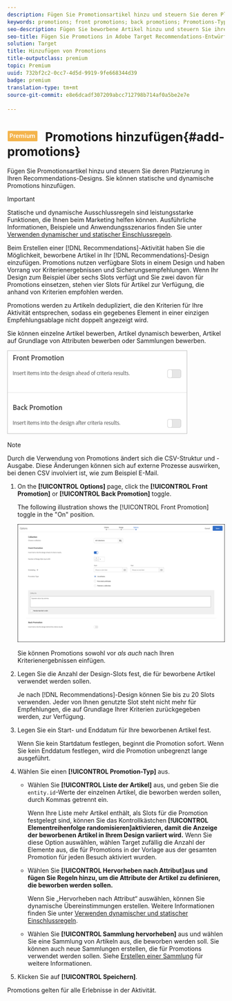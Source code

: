 ```yaml
---
description: Fügen Sie Promotionsartikel hinzu und steuern Sie deren Platzierung in Ihren Recommendations-Designs. Sie können statische und dynamische Promotions hinzufügen.
keywords: promotions; front promotions; back promotions; Promotions-Typ
seo-description: Fügen Sie beworbene Artikel hinzu und steuern Sie ihre Platzierung in Ihren Adobe Target Recommendations-Entwürfen. Sie können statische und dynamische Promotions hinzufügen.
seo-title: Fügen Sie Promotions in Adobe Target Recommendations-Entwürfen hinzu.
solution: Target
title: Hinzufügen von Promotions
title-outputclass: premium
topic: Premium
uuid: 732bf2c2-0cc7-4d5d-9919-9fe668344d39
badge: premium
translation-type: tm+mt
source-git-commit: e8e6dcadf307209abcc712798b714af0a5be2e7e

---
```



# ![PREMIUM](/help/assets/premium.png) Promotions hinzufügen{#add-promotions}

Fügen Sie Promotionsartikel hinzu und steuern Sie deren Platzierung in Ihren Recommendations-Designs. Sie können statische und dynamische Promotions hinzufügen.

>[!IMPORTANT]
>
>Statische und dynamische Ausschlussregeln sind leistungsstarke Funktionen, die Ihnen beim Marketing helfen können. Ausführliche Informationen, Beispiele und Anwendungsszenarios finden Sie unter [Verwenden dynamischer und statischer Einschlussregeln](../../c-recommendations/c-algorithms/use-dynamic-and-static-inclusion-rules.md#concept_4CB5C0FA705D4E449BD0B37B3D987F9F).

Beim Erstellen einer [!DNL Recommendations]-Aktivität haben Sie die Möglichkeit, beworbene Artikel in Ihr [!DNL Recommendations]-Design einzufügen. Promotions nutzen verfügbare Slots in einem Design und haben Vorrang vor Kriterienergebnissen und Sicherungsempfehlungen. Wenn Ihr Design zum Beispiel über sechs Slots verfügt und Sie zwei davon für Promotions einsetzen, stehen vier Slots für Artikel zur Verfügung, die anhand von Kriterien empfohlen werden.

Promotions werden zu Artikeln dedupliziert, die den Kriterien für Ihre Aktivität entsprechen, sodass ein gegebenes Element in einer einzigen Empfehlungsablage nicht doppelt angezeigt wird.

Sie können einzelne Artikel bewerben, Artikel dynamisch bewerben, Artikel auf Grundlage von Attributen bewerben oder Sammlungen bewerben.

![](assets/add_promotion_toggles.png)

>[!NOTE]
>
>Durch die Verwendung von Promotions ändert sich die CSV-Struktur und -Ausgabe. Diese Änderungen können sich auf externe Prozesse auswirken, bei denen CSV involviert ist, wie zum Beispiel E-Mail.

1. On the **[!UICONTROL Options]** page, click the **[!UICONTROL Front Promotion]** or **[!UICONTROL Back Promotion]** toggle.

   The following illustration shows the [!UICONTROL Front Promotion] toggle in the "On" position.

   ![Optionen für Vorwärts-Promotion hinzufügen](/help/c-recommendations/t-create-recs-activity/assets/add_promotion_front.png)

   Sie können Promotions sowohl vor *als auch* nach Ihren Kriterienergebnissen einfügen.
1. Legen Sie die Anzahl der Design-Slots fest, die für beworbene Artikel verwendet werden sollen.

   Je nach [!DNL Recommendations]-Design können Sie bis zu 20 Slots verwenden. Jeder von Ihnen genutzte Slot steht nicht mehr für Empfehlungen, die auf Grundlage Ihrer Kriterien zurückgegeben werden, zur Verfügung.

1. Legen Sie ein Start- und Enddatum für Ihre beworbenen Artikel fest.

   Wenn Sie kein Startdatum festlegen, beginnt die Promotion sofort. Wenn Sie kein Enddatum festlegen, wird die Promotion unbegrenzt lange ausgeführt.

1. Wählen Sie einen **[!UICONTROL Promotion-Typ]** aus.

   * Wählen Sie **[!UICONTROL Liste der Artikel]** aus, und geben Sie die `entity.id`-Werte der einzelnen Artikel, die beworben werden sollen, durch Kommas getrennt ein.

      Wenn Ihre Liste mehr Artikel enthält, als Slots für die Promotion festgelegt sind, können Sie das Kontrollkästchen **[!UICONTROL Elementreihenfolge randomisieren]aktivieren, damit die Anzeige der beworbenen Artikel in Ihrem Design variiert wird.** Wenn Sie diese Option auswählen, wählen Target zufällig die Anzahl der Elemente aus, die für Promotions in der Vorlage aus der gesamten Promotion für jeden Besuch aktiviert wurden.

   * Wählen Sie **[!UICONTROL Hervorheben nach Attribut]aus und fügen Sie Regeln hinzu, um die Attribute der Artikel zu definieren, die beworben werden sollen.**

      Wenn Sie „Hervorheben nach Attribut“ auswählen, können Sie dynamische Übereinstimmungen erstellen. Weitere Informationen finden Sie unter [Verwenden dynamischer und statischer Einschlussregeln](../../c-recommendations/c-algorithms/use-dynamic-and-static-inclusion-rules.md#concept_4CB5C0FA705D4E449BD0B37B3D987F9F).

   * Wählen Sie **[!UICONTROL Sammlung hervorheben]** aus und wählen Sie eine Sammlung von Artikeln aus, die beworben werden soll. Sie können auch neue Sammlungen erstellen, die für Promotions verwendet werden sollen. Siehe [Erstellen einer Sammlung](../../c-recommendations/c-products/collections.md#task_1256DFF6842141FCAADD9E1428EF7F08) für weitere Informationen.

1. Klicken Sie auf **[!UICONTROL Speichern]**.

Promotions gelten für alle Erlebnisse in der Aktivität.
